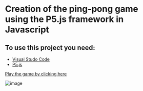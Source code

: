 # Creation of the ping-pong game using the P5.js framework in Javascript

## To use this project you need:

* [Visual Studo Code](https://code.visualstudio.com/)
* [P5.js](https://p5js.org/)

[Play the game by clicking here](https://antonioreinadev.github.io/Game-Ping-Pong/)

![image](pinPpong.PNG)
